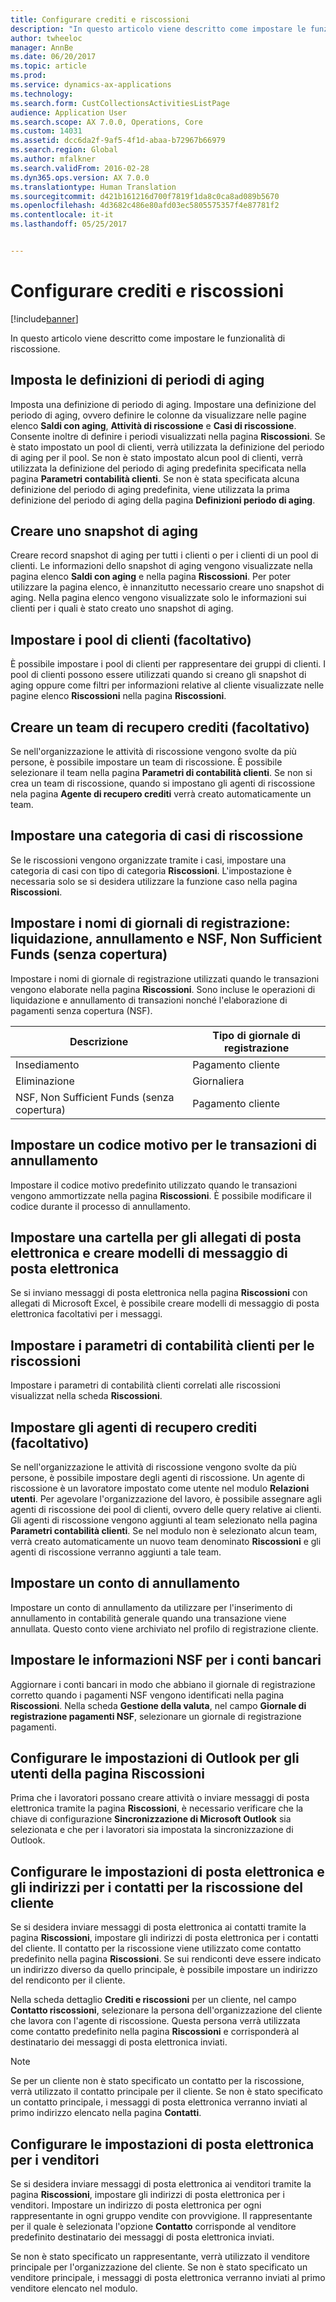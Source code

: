 ```yaml
---
title: Configurare crediti e riscossioni
description: "In questo articolo viene descritto come impostare le funzionalità di riscossione."
author: twheeloc
manager: AnnBe
ms.date: 06/20/2017
ms.topic: article
ms.prod: 
ms.service: dynamics-ax-applications
ms.technology: 
ms.search.form: CustCollectionsActivitiesListPage
audience: Application User
ms.search.scope: AX 7.0.0, Operations, Core
ms.custom: 14031
ms.assetid: dcc6da2f-9af5-4f1d-abaa-b72967b66979
ms.search.region: Global
ms.author: mfalkner
ms.search.validFrom: 2016-02-28
ms.dyn365.ops.version: AX 7.0.0
ms.translationtype: Human Translation
ms.sourcegitcommit: d421b161216d700f7819f1da8c0ca8ad089b5670
ms.openlocfilehash: 4d3682c486e80afd03ec5805575357f4e87781f2
ms.contentlocale: it-it
ms.lasthandoff: 05/25/2017


---
```


# <a name="set-up-credit-and-collections"></a>Configurare crediti e riscossioni

[!include[banner](../includes/banner.md)]


In questo articolo viene descritto come impostare le funzionalità di riscossione.

<a name="set-up-aging-period-definitions"></a>Imposta le definizioni di periodi di aging
-------------------------------

Imposta una definizione di periodo di aging. Impostare una definizione del periodo di aging, ovvero definire le colonne da visualizzare nelle pagine elenco **Saldi con aging**, **Attività di riscossione** e **Casi di riscossione**. Consente inoltre di definire i periodi visualizzati nella pagina **Riscossioni**. Se è stato impostato un pool di clienti, verrà utilizzata la definizione del periodo di aging per il pool. Se non è stato impostato alcun pool di clienti, verrà utilizzata la definizione del periodo di aging predefinita specificata nella pagina **Parametri contabilità clienti**. Se non è stata specificata alcuna definizione del periodo di aging predefinita, viene utilizzata la prima definizione del periodo di aging della pagina **Definizioni periodo di aging**.

## <a name="create-an-aging-snapshot"></a>Creare uno snapshot di aging
Creare record snapshot di aging per tutti i clienti o per i clienti di un pool di clienti. Le informazioni dello snapshot di aging vengono visualizzate nella pagina elenco **Saldi con aging** e nella pagina **Riscossioni**. Per poter utilizzare la pagina elenco, è innanzitutto necessario creare uno snapshot di aging. Nella pagina elenco vengono visualizzate solo le informazioni sui clienti per i quali è stato creato uno snapshot di aging.

## <a name="optional-set-up-customer-pools"></a>Impostare i pool di clienti (facoltativo)
È possibile impostare i pool di clienti per rappresentare dei gruppi di clienti. I pool di clienti possono essere utilizzati quando si creano gli snapshot di aging oppure come filtri per informazioni relative al cliente visualizzate nelle pagine elenco **Riscossioni** nella pagina **Riscossioni**.

## <a name="optional-create-a-collections-team"></a>Creare un team di recupero crediti (facoltativo)
Se nell'organizzazione le attività di riscossione vengono svolte da più persone, è possibile impostare un team di riscossione. È possibile selezionare il team nella pagina **Parametri di contabilità clienti**. Se non si crea un team di riscossione, quando si impostano gli agenti di riscossione nela pagina **Agente di recupero crediti** verrà creato automaticamente un team.

## <a name="set-up-a-collections-case-category"></a>Impostare una categoria di casi di riscossione
Se le riscossioni vengono organizzate tramite i casi, impostare una categoria di casi con tipo di categoria **Riscossioni**. L'impostazione è necessaria solo se si desidera utilizzare la funzione caso nella pagina **Riscossioni**.

## <a name="set-up-journal-names-settlement-writeoff-and-nsf"></a>Impostare i nomi di giornali di registrazione: liquidazione, annullamento e NSF, Non Sufficient Funds (senza copertura)
Impostare i nomi di giornale di registrazione utilizzati quando le transazioni vengono elaborate nella pagina **Riscossioni**. Sono incluse le operazioni di liquidazione e annullamento di transazioni nonché l'elaborazione di pagamenti senza copertura (NSF).

| Descrizione | Tipo di giornale di registrazione     |
|-------------|------------------|
| Insediamento  | Pagamento cliente |
| Eliminazione   | Giornaliera            |
| NSF, Non Sufficient Funds (senza copertura)         | Pagamento cliente |

## <a name="set-up-a-reason-code-for-writeoff-transactions"></a>Impostare un codice motivo per le transazioni di annullamento
Impostare il codice motivo predefinito utilizzato quando le transazioni vengono ammortizzate nella pagina **Riscossioni**. È possibile modificare il codice durante il processo di annullamento.

## <a name="set-up-a-folder-for-email-attachments-and-create-email-templates"></a>Impostare una cartella per gli allegati di posta elettronica e creare modelli di messaggio di posta elettronica
Se si inviano messaggi di posta elettronica nella pagina **Riscossioni** con allegati di Microsoft Excel, è possibile creare modelli di messaggio di posta elettronica facoltativi per i messaggi.

## <a name="set-up-accounts-receivable-parameters-for-collections"></a>Impostare i parametri di contabilità clienti per le riscossioni
Impostare i parametri di contabilità clienti correlati alle riscossioni visualizzat nella scheda **Riscossioni**.

## <a name="optional-set-up-collections-agents"></a>Impostare gli agenti di recupero crediti (facoltativo)
Se nell'organizzazione le attività di riscossione vengono svolte da più persone, è possibile impostare degli agenti di riscossione. Un agente di riscossione è un lavoratore impostato come utente nel modulo **Relazioni utenti**. Per agevolare l'organizzazione del lavoro, è possibile assegnare agli agenti di riscossione dei pool di clienti, ovvero delle query relative ai clienti. Gli agenti di riscossione vengono aggiunti al team selezionato nella pagina **Parametri contabilità clienti**. Se nel modulo non è selezionato alcun team, verrà creato automaticamente un nuovo team denominato **Riscossioni** e gli agenti di riscossione verranno aggiunti a tale team.

## <a name="set-up-a-writeoff-account"></a>Impostare un conto di annullamento
Impostare un conto di annullamento da utilizzare per l'inserimento di annullamento in contabilità generale quando una transazione viene annullata. Questo conto viene archiviato nel profilo di registrazione cliente.

## <a name="set-up-nsf-information-for-bank-accounts"></a>Impostare le informazioni NSF per i conti bancari
Aggiornare i conti bancari in modo che abbiano il giornale di registrazione corretto quando i pagamenti NSF vengono identificati nella pagina **Riscossioni**. Nella scheda **Gestione della valuta**, nel campo **Giornale di registrazione pagamenti NSF**, selezionare un giornale di registrazione pagamenti.

## <a name="set-up-outlook-settings-for-users-of-the-collections-page"></a>Configurare le impostazioni di Outlook per gli utenti della pagina Riscossioni
Prima che i lavoratori possano creare attività o inviare messaggi di posta elettronica tramite la pagina **Riscossioni**, è necessario verificare che la chiave di configurazione **Sincronizzazione di Microsoft Outlook** sia selezionata e che per i lavoratori sia impostata la sincronizzazione di Outlook.

## <a name="set-up-email-and-address-settings-for-collections-customer-contacts"></a>Configurare le impostazioni di posta elettronica e gli indirizzi per i contatti per la riscossione del cliente
Se si desidera inviare messaggi di posta elettronica ai contatti tramite la pagina **Riscossioni**, impostare gli indirizzi di posta elettronica per i contatti del cliente. Il contatto per la riscossione viene utilizzato come contatto predefinito nella pagina **Riscossioni**. Se sui rendiconti deve essere indicato un indirizzo diverso da quello principale, è possibile impostare un indirizzo del rendiconto per il cliente. 

Nella scheda dettaglio **Crediti e riscossioni** per un cliente, nel campo **Contatto riscossioni**, selezionare la persona dell'organizzazione del cliente che lavora con l'agente di riscossione. Questa persona verrà utilizzata come contatto predefinito nella pagina **Riscossioni** e corrisponderà al destinatario dei messaggi di posta elettronica inviati. 

> [!NOTE] 
> Se per un cliente non è stato specificato un contatto per la riscossione, verrà utilizzato il contatto principale per il cliente. Se non è stato specificato un contatto principale, i messaggi di posta elettronica verranno inviati al primo indirizzo elencato nella pagina **Contatti**.

## <a name="set-up-email-settings-for-salespeople"></a>Configurare le impostazioni di posta elettronica per i venditori
Se si desidera inviare messaggi di posta elettronica ai venditori tramite la pagina **Riscossioni**, impostare gli indirizzi di posta elettronica per i venditori. Impostare un indirizzo di posta elettronica per ogni rappresentante in ogni gruppo vendite con provvigione. Il rappresentante per il quale è selezionata l'opzione **Contatto** corrisponde al venditore predefinito destinatario dei messaggi di posta elettronica inviati. 

Se non è stato specificato un rappresentante, verrà utilizzato il venditore principale per l'organizzazione del cliente. Se non è stato specificato un venditore principale, i messaggi di posta elettronica verranno inviati al primo venditore elencato nel modulo.




